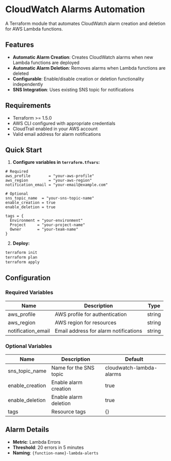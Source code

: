 # CloudWatch Alarms Automation

A Terraform module that automates CloudWatch alarm creation and deletion for AWS Lambda functions.

## Features

- **Automatic Alarm Creation**: Creates CloudWatch alarms when new Lambda functions are deployed
- **Automatic Alarm Deletion**: Removes alarms when Lambda functions are deleted
- **Configurable**: Enable/disable creation or deletion functionality independently
- **SNS Integration**: Uses existing SNS topic for notifications

## Requirements

- Terraform >= 1.5.0
- AWS CLI configured with appropriate credentials
- CloudTrail enabled in your AWS account
- Valid email address for alarm notifications

## Quick Start

1. **Configure variables in `terraform.tfvars`:**

```hcl
# Required
aws_profile        = "your-aws-profile"
aws_region         = "your-aws-region"
notification_email = "your-email@example.com"

# Optional
sns_topic_name  = "your-sns-topic-name"
enable_creation = true
enable_deletion = true

tags = {
  Environment = "your-environment"
  Project     = "your-project-name"
  Owner       = "your-team-name"
}
```

2. **Deploy:**

```bash
terraform init
terraform plan
terraform apply
```

## Configuration

### Required Variables

| Name | Description | Type |
|------|-------------|------|
| aws_profile | AWS profile for authentication | string |
| aws_region | AWS region for resources | string |
| notification_email | Email address for alarm notifications | string |

### Optional Variables

| Name | Description | Default |
|------|-------------|---------|
| sns_topic_name | Name for the SNS topic | cloudwatch-lambda-alarms |
| enable_creation | Enable alarm creation | true |
| enable_deletion | Enable alarm deletion | true |
| tags | Resource tags | {} |

## Alarm Details

- **Metric**: Lambda Errors
- **Threshold**: 20 errors in 5 minutes
- **Naming**: `{function-name}-lambda-alerts` 